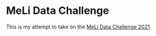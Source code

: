# MeLi Data Challenge

This is my attempt to take on the [MeLi Data Challenge 2021](https://ml-challenge.mercadolibre.com/)